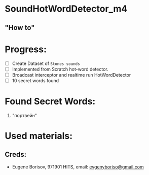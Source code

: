 # SoundHotWordDetector_m4

## "How to"

# Progress: 
- [ ] Create Dataset of `Stones sounds`
- [ ] Implemented from Scratch hot-word detector.
- [ ] Broadcast interceptor and realtime run HotWordDetector
- [ ] 10 secret words found

# Found Secret Words:
1. "портвейн"


# Used materials:


## Creds:
* Eugene Borisov, 971901 HITS, email: evgenyboriso@gmail.com
